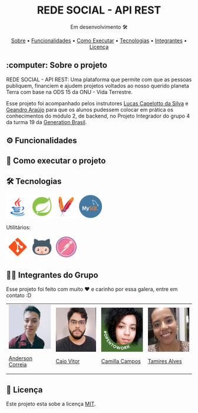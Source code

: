 <h1 align="center">REDE SOCIAL - API REST</h1>
<p align="center">Em desenvolvimento 🛠 </p>
<p align="center">
  <a href="#Sobre">Sobre</a> •
  <a href="#Funcionalidades">Funcionalidades</a> •
  <a href="#Executar">Como Executar</a> •
  <a href="#Tecnologias">Tecnologias</a> •
  <a href="#Integrantes">Integrantes</a> •
  <a href="#Licenca">Licença</a>
</p>

<h2 id="Sobre">:computer: Sobre o projeto</h2>
<p>
  REDE SOCIAL - API REST: Uma plataforma que permite com que as pessoas publiquem, financiem e ajudem projetos voltados ao nosso querido planeta Terra com base na ODS 15 da ONU - Vida Terrestre.
</p>

<p>
  Esse projeto foi acompanhado pelos instrutores <a href="https://www.linkedin.com/in/lucas-capelotto-da-silva-43b26216a/">Lucas Capelotto da Silva</a> e <a href="https://www.linkedin.com/in/geandro-ara%C3%BAjo-1b19881b4/">Geandro Araújo</a> para que os alunos pudessem colocar em prática os conhecimentos do módulo 2, de backend, no Projeto Integrador do grupo 4 da turma 19 da <a href="https://brazil.generation.org/">Generation Brasil</a>. 
</p>

<h2 id="Funcionalidades">⚙️ Funcionalidades</h2>

<h2 id="Executar">🚀 Como executar o projeto</h2>

<h2 id="Tecnologias">🛠 Tecnologias</h2>


<a href="https://www.java.com/pt-BR/"><img src="Midias_Readme/ferramentas/Java.png" alt="Java" title="Java" height="62px" width="62px"></a>
<a href="https://start.spring.io/"><img src="Midias_Readme/ferramentas/Spring Boot.png" alt="Spring" title="Spring" height="62px" width="62px"></a>
<a href="https://maven.apache.org/"><img src="Midias_Readme/ferramentas/Maven.png" alt="Maven" title="Maven" height="62px" width="62px"></a>
<a href="https://www.mysql.com/"><img src="Midias_Readme/ferramentas/MySQL.png" alt="MySQL" title="MySQL" height="62px" width="62px"></a>

<p>Utilitários:</p>
<a href="https://git-scm.com/"><img src="Midias_Readme/ferramentas/Git.png" alt="Git" title="Git" height="62px" width="62px"></a>
<a href="https://github.com/"><img src="Midias_Readme/ferramentas/GitHub.png" alt="GitHub" title="GitHub" height="62px" width="62px"></a>
<a href="https://www.postman.com/"><img src="Midias_Readme/ferramentas/Postman.png" alt="Postman" title="Postman" height="62px" width="62px"></a>

<h2 id="Integrantes">👨‍💻 Integrantes do Grupo</h2>
<p>Esse projeto foi feito com muito ❤️ e carinho por essa galera, entre em contato :D</p>
<table>
  <tr>
    <td>
      <a href="https://www.linkedin.com/in/anderson-correia/"><img src="Midias_Readme/integrantes/Anderson.png" width="120px;" height="120px;"></a>  
      <a href="https://www.linkedin.com/in/anderson-correia/"><p>Anderson Correia</p></a>
    </td>
    <td>
      <a href="https://www.linkedin.com/in/caiovitorfdev/"><img src="Midias_Readme/integrantes/Caio.jpg" width="120px;" height="120px;"></a>
      <a href="https://www.linkedin.com/in/caiovitorfdev/"><p>Caio Vitor</p></a>
    </td> 
    <td>
      <a href="https://www.linkedin.com/in/valisopmacamilla/"><img src="Midias_Readme/integrantes/Camilla.jpg" width="120px;" height="120px;"></a>
      <a href="https://www.linkedin.com/in/valisopmacamilla/"><p>Camilla Campos</p></a>
    </td>
    <td>
      <a href="https://www.linkedin.com/in/tamires-alves-dos-santos-8893591a9/"><img src="Midias_Readme/integrantes/Tamires.jpg" width="120px;" height="120px;"></a>
      <a href="https://www.linkedin.com/in/tamires-alves-dos-santos-8893591a9/"><p>Tamires Alves</p></a>
    </td>
  </tr>
</table>

<h2 id="Licenca">📝 Licença</h2>

<p>Este projeto esta sobe a licença <a href="https://github.com/caio199307/Projeto_IntegradorG4/blob/99505619b567ba9cb970a3a5cf8fd8974d657599/LICENSE">MIT</a>.</p>

